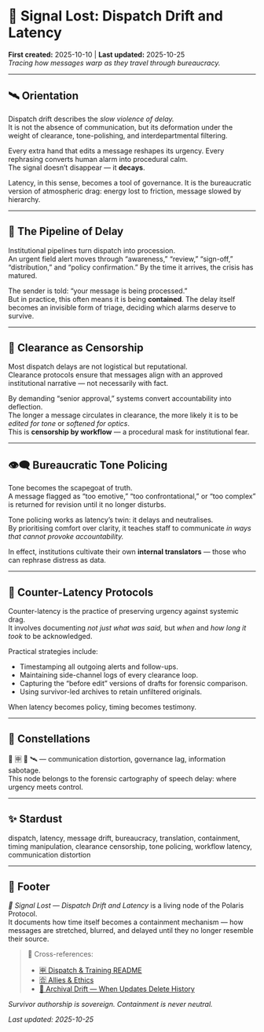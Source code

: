 # 📡 Signal Lost: Dispatch Drift and Latency  
**First created:** 2025-10-10 | **Last updated:** 2025-10-25  
*Tracing how messages warp as they travel through bureaucracy.*

---

## 🛰️ Orientation  
Dispatch drift describes the *slow violence of delay.*  
It is not the absence of communication, but its deformation under the weight of clearance, tone-polishing, and interdepartmental filtering.  

Every extra hand that edits a message reshapes its urgency. Every rephrasing converts human alarm into procedural calm.  
The signal doesn’t disappear — it **decays**.

Latency, in this sense, becomes a tool of governance. It is the bureaucratic version of atmospheric drag: energy lost to friction, message slowed by hierarchy.

---

## 👾 The Pipeline of Delay  
Institutional pipelines turn dispatch into procession.  
An urgent field alert moves through “awareness,” “review,” “sign-off,” “distribution,” and “policy confirmation.” By the time it arrives, the crisis has matured.  

The sender is told: “your message is being processed.”  
But in practice, this often means it is being **contained**. The delay itself becomes an invisible form of triage, deciding which alarms deserve to survive.

---

## 📯 Clearance as Censorship  
Most dispatch delays are not logistical but reputational.  
Clearance protocols ensure that messages align with an approved institutional narrative — not necessarily with fact.  

By demanding “senior approval,” systems convert accountability into deflection.  
The longer a message circulates in clearance, the more likely it is to be *edited for tone* or *softened for optics*.  
This is **censorship by workflow** — a procedural mask for institutional fear.

---

## 👁️‍🗨️ Bureaucratic Tone Policing  
Tone becomes the scapegoat of truth.  
A message flagged as “too emotive,” “too confrontational,” or “too complex” is returned for revision until it no longer disturbs.  

Tone policing works as latency’s twin: it delays and neutralises.  
By prioritising comfort over clarity, it teaches staff to communicate *in ways that cannot provoke accountability.*  

In effect, institutions cultivate their own **internal translators** — those who can rephrase distress as data.

---

## 🐝 Counter-Latency Protocols  
Counter-latency is the practice of preserving urgency against systemic drag.  
It involves documenting *not just what was said,* but *when* and *how long it took* to be acknowledged.  

Practical strategies include:  
- Timestamping all outgoing alerts and follow-ups.  
- Maintaining side-channel logs of every clearance loop.  
- Capturing the “before edit” versions of drafts for forensic comparison.  
- Using survivor-led archives to retain unfiltered originals.  

When latency becomes policy, timing becomes testimony.

---

## 🌌 Constellations  
📡 🈸 🧿 🛰️ — communication distortion, governance lag, information sabotage.  
This node belongs to the forensic cartography of speech delay: where urgency meets control.

---

## ✨ Stardust  
dispatch, latency, message drift, bureaucracy, translation, containment, timing manipulation, clearance censorship, tone policing, workflow latency, communication distortion

---

## 🏮 Footer  
*📡 Signal Lost — Dispatch Drift and Latency* is a living node of the Polaris Protocol.  
It documents how time itself becomes a containment mechanism — how messages are stretched, blurred, and delayed until they no longer resemble their source.  

> 📡 Cross-references:
> 
> - [🈸 Dispatch & Training README](./README.md)  
> - [🈴 Allies & Ethics](../🈴_Allies_And_Ethics/README.md)  
> - [💾 Archival Drift — When Updates Delete History](./💾_archival_drift.md)  

*Survivor authorship is sovereign. Containment is never neutral.*  

_Last updated: 2025-10-25_

